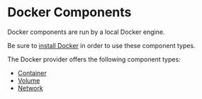 # Docker Components

Docker components are run by a local Docker engine.

Be sure to [install Docker](https://docs.docker.com/get-docker/) in order to
use these component types.

The Docker provider offers the following component types:

- [Container](./container.md)
- [Volume](./volume.md)
- [Network](./network.md)
